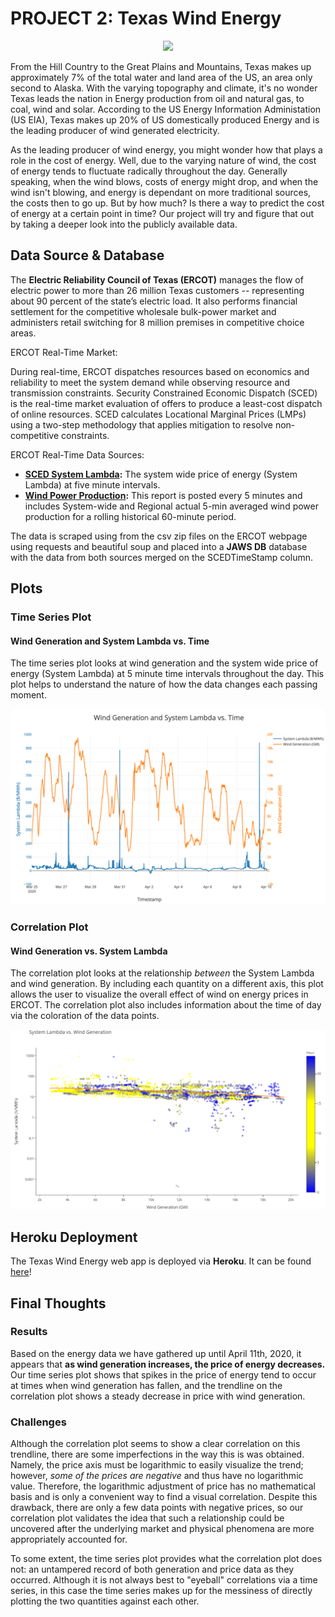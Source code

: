 # PROJECT 2: Texas Wind Energy

<p align="center"> <img src= "https://media.giphy.com/media/4sw6pWhQQBN5K/giphy.gif" </p>

From the Hill Country to the Great Plains and Mountains, Texas makes up approximately 7% of the total water and land area of the US, an area only second to Alaska. With the varying topography and climate, it's no wonder Texas leads the nation in Energy production from oil and natural gas, to coal, wind and solar. According to the US Energy Information Administation (US EIA), Texas makes up 20% of US domestically produced Energy and is the leading producer of wind generated electricity.

As the leading producer of wind energy, you might wonder how that plays a role in the cost of energy. Well, due to the varying nature of wind, the cost of energy tends to fluctuate radically throughout the day. Generally speaking, when the wind blows, costs of energy might drop, and when the wind isn't blowing, and energy is dependant on more traditional sources, the costs then to go up. But by how much? Is there a way to predict the cost of energy at a certain point in time? Our project will try and figure that out by taking a deeper look into the publicly available data.

## Data Source & Database

The **Electric Reliability Council of Texas (ERCOT)** manages the flow of electric power to more than 26 million Texas customers -- representing about 90 percent of the state’s electric load. It also performs financial settlement for the competitive wholesale bulk-power market and administers retail switching for 8 million premises in competitive choice areas. 

ERCOT Real-Time Market:

During real-time, ERCOT dispatches resources based on economics and reliability to meet the system demand while observing resource and transmission constraints. Security Constrained Economic Dispatch (SCED) is the real-time market evaluation of offers to produce a least-cost dispatch of online resources. SCED calculates Locational Marginal Prices (LMPs) using a two-step methodology that applies mitigation to resolve non-competitive constraints.

ERCOT Real-Time Data Sources:

- **[SCED System Lambda](http://mis.ercot.com/misapp/GetReports.do?reportTypeId=13114&reportTitle=SCED%20System%20Lambda&showHTMLView=&mimicKey):** The system wide price of energy (System Lambda) at five minute intervals.
- **[Wind Power Production](http://mis.ercot.com/misapp/GetReports.do?reportTypeId=13071&reportTitle=Wind%20Power%20Production%20-%20Actual%205-Minute%20Averaged%20Values&showHTMLView=&mimicKey):** This report is posted every 5 minutes and includes System-wide and Regional actual 5-min averaged wind power production for a rolling historical 60-minute period.

The data is scraped using from the csv zip files on the ERCOT webpage using requests and beautiful soup and placed into a **JAWS DB** database with the data from both sources merged on the SCEDTimeStamp column.

## Plots

### Time Series Plot

#### Wind Generation and System Lambda vs. Time

The time series plot looks at wind generation and the system wide price of energy (System Lambda) at 5 minute time intervals throughout the day. This plot helps to understand the nature of how the data changes each passing moment.

<img src= "/static/images/timeseries.png">

### Correlation Plot

#### Wind Generation vs. System Lambda

The correlation plot looks at the relationship *between* the System Lambda and wind generation. By including each quantity on a different axis, this plot allows the user to visualize the overall effect of wind on energy prices in ERCOT. The correlation plot also includes information about the time of day via the coloration of the data points.

<img src= "/static/images/correlation.png">

## Heroku Deployment

The Texas Wind Energy web app is deployed via **Heroku**. It can be found [here](https://yeeaa-project-2.herokuapp.com/)!

## Final Thoughts

### Results

Based on the energy data we have gathered up until April 11th, 2020, it appears that **as wind generation increases, the price of energy decreases.** Our time series plot shows that spikes in the price of energy tend to occur at times when wind generation has fallen, and the trendline on the correlation plot shows a steady decrease in price with wind generation.

### Challenges

Although the correlation plot seems to show a clear correlation on this trendline, there are some imperfections in the way this is was obtained. Namely, the price axis must be logarithmic to easily visualize the trend; however, *some of the prices are negative* and thus have no logarithmic value. Therefore, the logarithmic adjustment of price has no mathematical basis and is only a convenient way to find a visual correlation. Despite this drawback, there are only a few data points with negative prices, so our correlation plot validates the idea that such a relationship could be uncovered after the underlying market and physical phenomena are more appropriately accounted for.

To some extent, the time series plot provides what the correlation plot does not: an untampered record of both generation and price data as they occurred. Although it is not always best to "eyeball" correlations via a time series, in this case the time series makes up for the messiness of directly plotting the two quantities against each other.